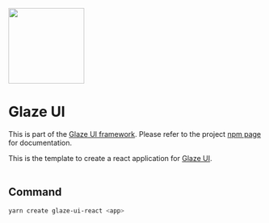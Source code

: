 <img src="https://i.imgur.com/IKLECXW.jpg" width="150"></img>
# Glaze UI

This is part of the [Glaze UI framework](https://www.npmjs.com/package/glaze-ui). Please refer to the project [npm page](https://www.npmjs.com/package/glaze-ui) for documentation.

This is the template to create a react application for [Glaze UI](https://www.npmjs.com/package/glaze-ui).
<br/><br/>
## Command
```bash
yarn create glaze-ui-react <app>